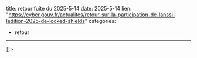  
title: retour fuite du 2025-5-14
date: 2025-5-14
lien: "https://cyber.gouv.fr/actualites/retour-sur-la-participation-de-lanssi-ledition-2025-de-locked-shields"
categories:
  - retour
---

]]>

